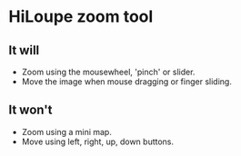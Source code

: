# HiLoupe zoom tool

## It will

- Zoom using the mousewheel, 'pinch' or slider.
- Move the image when mouse dragging or finger sliding.

## It won't

- Zoom using a mini map.
- Move using left, right, up, down buttons.
